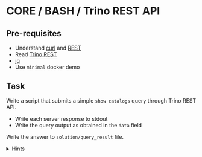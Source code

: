 # CORE / BASH / Trino REST API

## Pre-requisites
- Understand [curl](https://curl.se/docs/) and [REST](https://restfulapi.net/)
- Read [Trino REST](https://trino.io/docs/current/develop/client-protocol.html)
- [jq](https://stedolan.github.io/jq/)
- Use `minimal` docker demo

## Task
Write a script that submits a simple `show catalogs` query through Trino REST API.
- Write each server response to stdout 
- Write the query output as obtained in the `data` field

Write the answer to `solution/query_result` file.

<details>
  <summary>Hints</summary>
  
  1. Leverage `jq` to save the response attributes we are interested in to a variable (see [using jq in a BASH script](https://devdojo.com/bobbyiliev/how-to-work-with-json-in-bash-using-jq#:~:text=of%20the%20values.-,jq%20in%20a%20BASH%20script,-Let%27s%20go%20ahead)) 
  2. Use a [`while` loop](https://www.geeksforgeeks.org/bash-scripting-while-loop/) to continuously fetch query results until the query has completed (break out of the loop when the response `state='FINISHED'`)
  3. Run the script and redirect [stdout](https://linuxhint.com/bash_stdin_stderr_stdout/) to `solution/query_result` for validation
</details>
